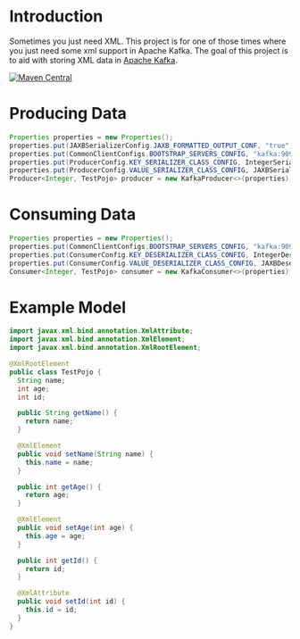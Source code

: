 # Introduction

Sometimes you just need XML. This project is for one of those times where you just need some xml support in Apache Kafka.
The goal of this project is to aid with storing XML data in [Apache Kafka](http://kafka.apache.org).


[![Maven Central](https://img.shields.io/maven-central/v/com.github.jcustenborder.kafka/kafka-jaxb-parent.svg)](http://search.maven.org/#artifactdetails%7Ccom.github.jcustenborder%7Cmaven-central-parent)

# Producing Data

```java
Properties properties = new Properties();
properties.put(JAXBSerializerConfig.JAXB_FORMATTED_OUTPUT_CONF, "true");
properties.put(CommonClientConfigs.BOOTSTRAP_SERVERS_CONFIG, "kafka:9092");
properties.put(ProducerConfig.KEY_SERIALIZER_CLASS_CONFIG, IntegerSerializer.class.toString());
properties.put(ProducerConfig.VALUE_SERIALIZER_CLASS_CONFIG, JAXBSerializer.class.toString());
Producer<Integer, TestPojo> producer = new KafkaProducer<>(properties);
```

# Consuming Data

```java
Properties properties = new Properties();
properties.put(CommonClientConfigs.BOOTSTRAP_SERVERS_CONFIG, "kafka:9092");
properties.put(ConsumerConfig.KEY_DESERIALIZER_CLASS_CONFIG, IntegerDeserializer.class.toString());
properties.put(ConsumerConfig.VALUE_DESERIALIZER_CLASS_CONFIG, JAXBDeserializer.class.toString());
Consumer<Integer, TestPojo> consumer = new KafkaConsumer<>(properties);
```

# Example Model

```java
import javax.xml.bind.annotation.XmlAttribute;
import javax.xml.bind.annotation.XmlElement;
import javax.xml.bind.annotation.XmlRootElement;

@XmlRootElement
public class TestPojo {
  String name;
  int age;
  int id;

  public String getName() {
    return name;
  }

  @XmlElement
  public void setName(String name) {
    this.name = name;
  }

  public int getAge() {
    return age;
  }

  @XmlElement
  public void setAge(int age) {
    this.age = age;
  }

  public int getId() {
    return id;
  }

  @XmlAttribute
  public void setId(int id) {
    this.id = id;
  }
}
```